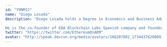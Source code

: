 ```yaml
---
id: "Y9NMJJ"
name: "Diego Losada"
description: "Diego Losada holds a Degree in Economics and Business Administration at Universidade de A Coruña (Spain) and has over 15 years of experience in IT Consultancy. His specific expertise in the management area relies on consulting services in Linux administration.

He is the co-founder of EOA Blockchain Labs Spanish company and founder of the \"Ethereum on ARM\" project in late 2016."
twitter: "https://twitter.com/EthereumOnARM"
avatar: "http://speak.devcon.org/media/avatars/168207602_1734437620089115_5375466467924400665_n_iKgqYOj.jpg"
---
```

